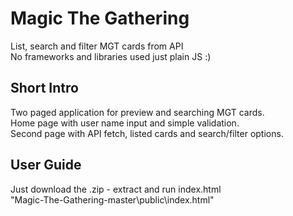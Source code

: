 # Magic The Gathering
 List, search and filter MGT cards from API \
 No frameworks and libraries used just plain JS :)
 
## Short Intro
Two paged application for preview and searching MGT cards.\
Home page with user name input and simple validation.\
Second page with API fetch, listed cards and search/filter options.
 
## User Guide
Just download the .zip - extract and run index.html\
"Magic-The-Gathering-master\public\index.html"


